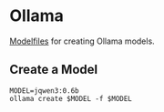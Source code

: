 # Ollama

[Modelfiles](https://github.com/ollama/ollama/blob/main/docs/modelfile.md) for creating Ollama models.

## Create a Model

```shell
MODEL=jqwen3:0.6b
ollama create $MODEL -f $MODEL
```
